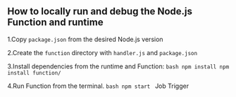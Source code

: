 ## How to locally run and debug the Node.js Function and runtime

1.Copy `package.json` from the desired Node.js version

2.Create the `function` directory with `handler.js` and `package.json`

3.Install dependencies from the runtime and Function:
    ```bash
    npm install
    npm install function/
    ```

4.Run Function from the terminal.
    ```bash
    npm start
    ```
Job Trigger